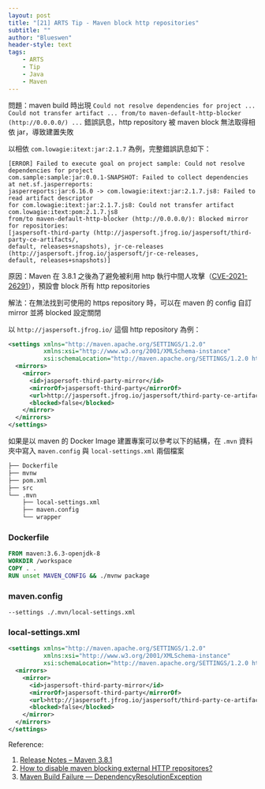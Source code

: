 ```yaml
---
layout: post
title: "[21] ARTS Tip - Maven block http repositories"
subtitle: ""
author: "Blueswen"
header-style: text
tags:
    - ARTS
    - Tip
    - Java
    - Maven
---
```


問題：maven build 時出現 ```Could not resolve dependencies for project ... Could not transfer artifact ... from/to maven-default-http-blocker (http://0.0.0.0/) ...``` 錯誤訊息，http repository 被 maven block 無法取得相依 jar，導致建置失敗

以相依 ```com.lowagie:itext:jar:2.1.7``` 為例，完整錯誤訊息如下：

```log
[ERROR] Failed to execute goal on project sample: Could not resolve dependencies for project 
com.sample:sample:jar:0.0.1-SNAPSHOT: Failed to collect dependencies at net.sf.jasperreports:
jasperreports:jar:6.16.0 -> com.lowagie:itext:jar:2.1.7.js8: Failed to read artifact descriptor 
for com.lowagie:itext:jar:2.1.7.js8: Could not transfer artifact com.lowagie:itext:pom:2.1.7.js8 
from/to maven-default-http-blocker (http://0.0.0.0/): Blocked mirror for repositories: 
[jaspersoft-third-party (http://jaspersoft.jfrog.io/jaspersoft/third-party-ce-artifacts/, 
default, releases+snapshots), jr-ce-releases (http://jaspersoft.jfrog.io/jaspersoft/jr-ce-releases, 
default, releases+snapshots)]
```

原因：Maven 在 3.8.1 之後為了避免被利用 http 執行中間人攻擊（[CVE-2021-26291](https://cve.mitre.org/cgi-bin/cvename.cgi?name=CVE-2021-26291)），預設會 block 所有 http repositories

解法：在無法找到可使用的 https repository 時，可以在 maven 的 config 自訂 mirror 並將 blocked 設定關閉

以 ```http://jaspersoft.jfrog.io/``` 這個 http repository 為例：

```xml
<settings xmlns="http://maven.apache.org/SETTINGS/1.2.0"
          xmlns:xsi="http://www.w3.org/2001/XMLSchema-instance"
          xsi:schemaLocation="http://maven.apache.org/SETTINGS/1.2.0 http://maven.apache.org/xsd/settings-1.2.0.xsd">
  <mirrors>
    <mirror>
      <id>jaspersoft-third-party-mirror</id>
      <mirrorOf>jaspersoft-third-party</mirrorOf>
      <url>http://jaspersoft.jfrog.io/jaspersoft/third-party-ce-artifacts/</url>
      <blocked>false</blocked>
    </mirror>
  </mirrors>
</settings>
```

如果是以 maven 的 Docker Image 建置專案可以參考以下的結構，在 ```.mvn``` 資料夾中寫入 ```maven.config``` 與 ```local-settings.xml``` 兩個檔案

```txt
├── Dockerfile
├── mvnw
├── pom.xml
├── src
└── .mvn
    ├── local-settings.xml
    ├── maven.config
    └── wrapper
```

### Dockerfile

```dockerfile
FROM maven:3.6.3-openjdk-8
WORKDIR /workspace
COPY . .
RUN unset MAVEN_CONFIG && ./mvnw package
```

### maven.config

```config
--settings ./.mvn/local-settings.xml
```

### local-settings.xml

```xml
<settings xmlns="http://maven.apache.org/SETTINGS/1.2.0"
          xmlns:xsi="http://www.w3.org/2001/XMLSchema-instance"
          xsi:schemaLocation="http://maven.apache.org/SETTINGS/1.2.0 http://maven.apache.org/xsd/settings-1.2.0.xsd">
  <mirrors>
    <mirror>
      <id>jaspersoft-third-party-mirror</id>
      <mirrorOf>jaspersoft-third-party</mirrorOf>
      <url>http://jaspersoft.jfrog.io/jaspersoft/third-party-ce-artifacts/</url>
      <blocked>false</blocked>
    </mirror>
  </mirrors>
</settings>
```

Reference:

1. [Release Notes – Maven 3.8.1](https://maven.apache.org/docs/3.8.1/release-notes.html)
2. [How to disable maven blocking external HTTP repositores?](https://stackoverflow.com/a/67002852)
3. [Maven Build Failure — DependencyResolutionException](https://stackoverflow.com/a/67121849)
